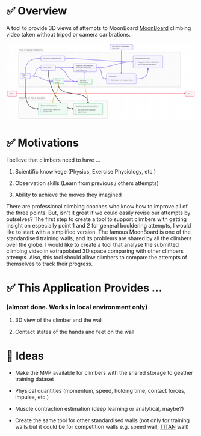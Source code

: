 # ✅ Overview

A tool to provide 3D views of attempts to MoonBoard [MoonBoard](https://moonclimbing.com/moonboard) climbing video taken without tripod or camera caribrations.

![mind map](ideas.png)

# ✅ Motivations

I believe that climbers need to have ...

1. Scientific knowlkege (Physics, Exercise Physiology, etc.)

2. Observation skills (Learn from previous / others attempts)

3. Ability to achieve the moves they imagined

There are professional climbing coaches who know how to improve all of the three points. But, isn't it great if we could easily revise our attempts by outselves? The first step to create a tool to support climbers with getting insight on especially point 1 and 2 for general bouldering attempts, I would like to start with a simplified version. The famous MoonBoard is one of the standardised training walls, and its problems are shared by all the climbers over the globe. I would like to create a tool that analyse the submitted climbing video in extrapolated 3D space comparing with other climbers attemps. Also, this tool should allow climbers to compare the attempts of themselves to track their progress.

# ✅ This Application Provides ... 

### (almost done. Works in local environment only)

1. 3D view of the climber and the wall

2. Contact states of the hands and feet on the wall

# 🚀 Ideas

- Make the MVP available for climbers with the shared storage to geather training dataset

- Physical quantities (momentum, speed, holding time, contact forces, impulse, etc.)

- Muscle contraction estimation (deep learning or analytical, maybe?)

- Create the same tool for other standardised walls (not only for training walls but it could be for competition walls e.g. speed wall, [TITAN](https://epclimbing.com/en/products/boulder-titan-ifsc-official) wall)